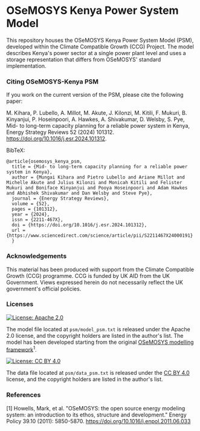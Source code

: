# OSeMOSYS Kenya Power System Model

This repository houses the OSeMOSYS Kenya Power System Model (PSM), developed within the Climate Compatible Growth (CCG) Project. The model describes Kenya's power sector at a single power plant level and uses a storage representation that differs from OSeMOSYS' standard implementation.

### Citing OSeMOSYS-Kenya PSM 
If you work on the current version of the PSM, please cite the following paper:

M. Kihara, P. Lubello, A. Millot, M. Akute, J. Kilonzi, M. Kitili, F. Mukuri, B. Kinyanjui, P. Hoseinpoori, A. Hawkes, A. Shivakumar, D. Welsby, S. Pye, Mid- to long-term capacity planning for a reliable power system in Kenya, Energy Strategy Reviews 52 (2024) 101312. https://doi.org/10.1016/j.esr.2024.101312.

BibTeX:

    @article{osemosys_kenya_psm,
      title = {Mid- to long-term capacity planning for a reliable power system in Kenya},
      author = {Mungai Kihara and Pietro Lubello and Ariane Millot and Michelle Akute and Julius Kilonzi and Monicah Kitili and Felister Mukuri and Boniface Kinyanjui and Pooya Hoseinpoori and Adam Hawkes and Abhishek Shivakumar and Dan Welsby and Steve Pye},
      journal = {Energy Strategy Reviews},
      volume = {52},
      pages = {101312},
      year = {2024},
      issn = {2211-467X},
      doi = {https://doi.org/10.1016/j.esr.2024.101312},
      url = {https://www.sciencedirect.com/science/article/pii/S2211467X24000191}
      }

### Acknowledgements
This material has been produced with support from the Climate Compatible Growth (CCG) programme. CCG is funded by UK AID from the UK Government. Views expressed herein do not necessarily reflect the UK government's official policies.

### Licenses
[![License: Apache 2.0](https://img.shields.io/badge/License-Apache%202.0-blue.svg)](https://github.com/ClimateCompatibleGrowth/osemosys_kenya?tab=Apache-2.0-1-ov-file#readme)

The model file located at ```psm/model_psm.txt``` is released under the Apache 2.0 license, and the copyright holders are listed in the author's list. The model has been developed starting from the original [OSeMOSYS modelling framework](https://github.com/OSeMOSYS/OSeMOSYS_GNU_MathProg?tab=readme-ov-file)<sup>1</sup>.

[![License: CC BY 4.0](https://img.shields.io/badge/License-CC%20BY--4.0-lightgrey.svg)](https://creativecommons.org/licenses/by/4.0/)

The data file located at ```psm/data_psm.txt``` is released under the [CC BY 4.0](https://creativecommons.org/licenses/by/4.0) license, and the copyright holders are listed in the author's list.

### References
[1] Howells, Mark, et al. "OSeMOSYS: the open source energy modeling system: an introduction to its ethos, structure and development." Energy Policy 39.10 (2011): 5850-5870. https://doi.org/10.1016/j.enpol.2011.06.033
